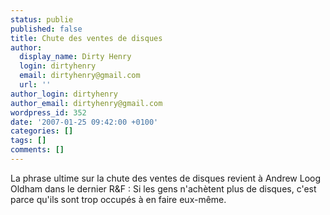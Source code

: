```yaml
---
status: publie
published: false
title: Chute des ventes de disques
author:
  display_name: Dirty Henry
  login: dirtyhenry
  email: dirtyhenry@gmail.com
  url: ''
author_login: dirtyhenry
author_email: dirtyhenry@gmail.com
wordpress_id: 352
date: '2007-01-25 09:42:00 +0100'
categories: []
tags: []
comments: []
---
```

La phrase ultime sur la chute des ventes de disques revient à Andrew Loog Oldham dans le dernier R&F :
<quote>Si les gens n'achètent plus de disques, c'est parce qu'ils sont trop occupés à en faire eux-même.</quote>

